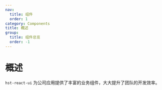 ```yaml
---
nav:
  title: 组件
  order: 1
category: Components
title: 概述
group:
  title: 组件总览
  order: -1
---
```


# 概述

`hst-react-ui` 为公司应用提供了丰富的业务组件，大大提升了团队的开发效率。

